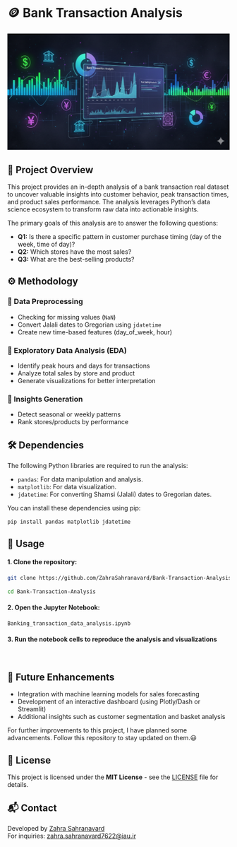 # 🪙 Bank Transaction Analysis

![Bank Transaction Analysis](https://github.com/ZahraSahranavard/Bank-Transaction-Analysis/blob/main/Image/Banking_transaction_data_analysis.png)


## 📌 Project Overview

This project provides an in-depth analysis of a bank transaction real dataset to uncover valuable insights into customer behavior, peak transaction times, and product sales performance. The analysis leverages Python’s data science ecosystem to transform raw data into actionable insights.

The primary goals of this analysis are to answer the following questions:

*   **Q1:** Is there a specific pattern in customer purchase timing (day of the week, time of day)?
*   **Q2:** Which stores have the most sales?
*   **Q3:** What are the best-selling products?
  
## ⚙️ Methodology

### 🔹 Data Preprocessing
- Checking for missing values (`NaN`)  
- Convert Jalali dates to Gregorian using `jdatetime`  
- Create new time-based features (day_of_week, hour)  

### 🔹 Exploratory Data Analysis (EDA)
- Identify peak hours and days for transactions  
- Analyze total sales by store and product  
- Generate visualizations for better interpretation  

### 🔹 Insights Generation
- Detect seasonal or weekly patterns  
- Rank stores/products by performance
  
## 🛠️ Dependencies

The following Python libraries are required to run the analysis:

*   `pandas`: For data manipulation and analysis.
*   `matplotlib`: For data visualization.
*   `jdatetime`: For converting Shamsi (Jalali) dates to Gregorian dates.

You can install these dependencies using pip:

```bash
pip install pandas matplotlib jdatetime 
```

## 🚀 Usage

#### 1. Clone the repository:
```bash
git clone https://github.com/ZahraSahranavard/Bank-Transaction-Analysis
```
```bash
cd Bank-Transaction-Analysis
```
#### 2. Open the Jupyter Notebook:
```bash
Banking_transaction_data_analysis.ipynb
```
#### 3. Run the notebook cells to reproduce the analysis and visualizations
<br>

## 🔮 Future Enhancements

- Integration with machine learning models for sales forecasting
- Development of an interactive dashboard (using Plotly/Dash or Streamlit)
- Additional insights such as customer segmentation and basket analysis

For further improvements to this project, I have planned some advancements. Follow this repository to stay updated on them.😃

## 📜 License
This project is licensed under the **MIT License** - see the [LICENSE](LICENSE) file for details.

## 📬 Contact
Developed by [Zahra Sahranavard](https://www.linkedin.com/in/zahra-sahranavard)  
For inquiries: zahra.sahranavard7622@iau.ir



